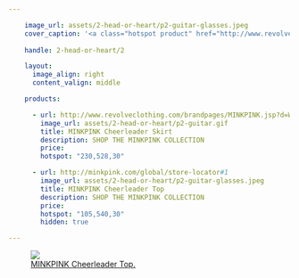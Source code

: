 ```yaml
---

    image_url: assets/2-head-or-heart/p2-guitar-glasses.jpeg
    cover_caption: '<a class="hotspot product" href="http://www.revolveclothing.com/brandpages/MINKPINK.jsp?d=Womens#1">MINKPINK Cheerleader Top and Cheerleader Skirt.</a>'
      
    handle: 2-head-or-heart/2

    layout:
      image_align: right
      content_valign: middle

    products:

      - url: http://www.revolveclothing.com/brandpages/MINKPINK.jsp?d=Womens#1
        image_url: assets/2-head-or-heart/p2-guitar.gif
        title: MINKPINK Cheerleader Skirt 
        description: SHOP THE MINKPINK COLLECTION
        price:
        hotspot: "230,528,30"

      - url: http://minkpink.com/global/store-locator#1
        image_url: assets/2-head-or-heart/p2-guitar-glasses.jpeg 
        title: MINKPINK Cheerleader Top
        description: SHOP THE MINKPINK COLLECTION
        price: 
        hotspot: "105,540,30"
        hidden: true

---
```


<figure>
  <img src="../assets/2-head-or-heart/p2-guitar.gif">
  <figcaption class="inset">
    <a class="hotspot product" href="http://minkpink.com/global/store-locator#1 ">MINKPINK Cheerleader Top.</a>    
  </figcaption>
</figure>

